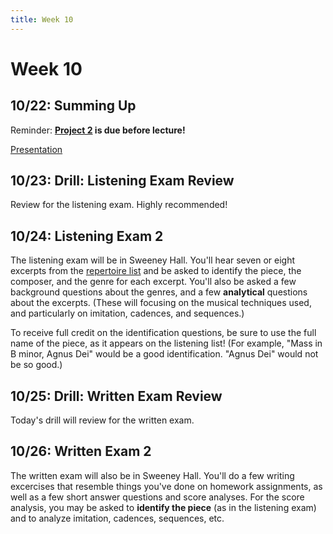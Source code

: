 ```yaml
---
title: Week 10
---
```


# Week 10

## 10/22: Summing Up

Reminder: **[Project 2](Project-2.pdf) is due before lecture!**

[Presentation](https://docs.google.com/presentation/d/1TE0Vz7DxOWh8IMjf1Y1LeS5dbRiEbcc8oW7k7A-roxY/edit?usp=sharing)

## 10/23: Drill: Listening Exam Review

Review for the listening exam. Highly recommended!

## 10/24: Listening Exam 2

The listening exam will be in Sweeney Hall. You'll hear seven or eight excerpts
from the [repertoire list](/unit-2/#listening-list) and be asked to identify the
piece, the composer, and the genre for each excerpt. You'll also be asked a few
background questions about the genres, and a few **analytical** questions about
the excerpts. (These will focusing on the musical techniques used, and particularly
on imitation, cadences, and sequences.)

To receive full credit on the identification questions, be sure to use the full
name of the piece, as it appears on the listening list! (For example, "Mass in
B minor, Agnus Dei" would be a good identification. "Agnus Dei" would not be so
good.)

## 10/25: Drill: Written Exam Review

Today's drill will review for the written exam.

## 10/26: Written Exam 2

The written exam will also be in Sweeney Hall. You'll do a few writing
excercises that resemble things you've done on homework assignments, as
well as a few short answer questions and score analyses. For the score
analysis, you may be asked to **identify the piece** (as in the listening
exam) and to analyze imitation, cadences, sequences, etc.
